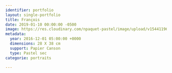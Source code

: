 ```yaml
---
identifier: portfolio
layout: single-portfolio
title: François
date: 2019-01-10 00:00:00 -0500
image: https://res.cloudinary.com/npaquet-pastel/image/upload/v1544119690/Francois-pastel-28-X-38-cm-2016.jpg
metadata:
  year: 2016-12-01 05:00:00 +0000
  dimensions: 28 X 38 cm
  support: Papier Canson
  type: Pastel sec
categorie: portraits

---
```

